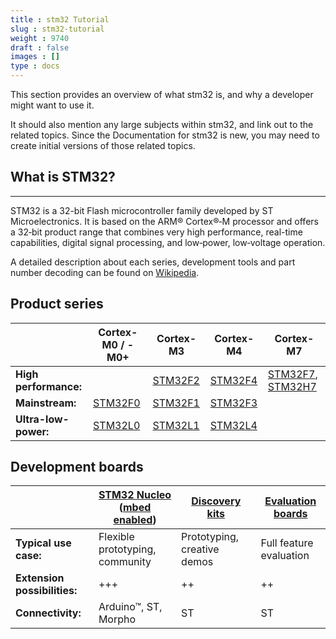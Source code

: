 ```yaml
---
title : stm32 Tutorial
slug : stm32-tutorial
weight : 9740
draft : false
images : []
type : docs
---
```


This section provides an overview of what stm32 is, and why a developer might want to use it.

It should also mention any large subjects within stm32, and link out to the related topics.  Since the Documentation for stm32 is new, you may need to create initial versions of those related topics.

## What is STM32?
---
STM32 is a 32-bit Flash microcontroller family developed by ST Microelectronics. It is based on the ARM® Cortex®‑M processor and offers a 32‑bit product range that combines very high performance, real-time capabilities, digital signal processing, and low‑power, low‑voltage operation.

A detailed description about each series, development tools and part number decoding can be found on [Wikipedia][15].


Product series
--------------

|       | Cortex-M0 / -M0+ | Cortex-M3| Cortex-M4| Cortex-M7|
|-------| ------ | ------ | ------ | ------ |
| **High performance:**|  | [STM32F2][1] | [STM32F4][2] | [STM32F7][3], [STM32H7][4] |
| **Mainstream:**| [STM32F0][5] | [STM32F1][6] | [STM32F3][7] |  |
| **Ultra-low-power:**| [STM32L0][8]| [STM32L1][9] | [STM32L4][10] |  |

Development boards
------------------

|       | [STM32 Nucleo][11] ([mbed enabled][12])| [Discovery kits][13] | [Evaluation boards][14] |
|----------------| ------ | ------ | ------|
|**Typical use case:**| Flexible prototyping, community   | Prototyping, creative demos| Full feature evaluation |
|**Extension possibilities:**| +++ | ++ | ++|
|**Connectivity:**| Arduino&trade;, ST, Morpho | ST | ST|


  [1]: http://www.st.com/content/st_com/en/products/microcontrollers/stm32-32-bit-arm-cortex-mcus/stm32f2-series.html?querycriteria=productId=SS1575
  [2]: http://www.st.com/content/st_com/en/products/microcontrollers/stm32-32-bit-arm-cortex-mcus/stm32f4-series.html?querycriteria=productId=SS1577
  [3]: http://www.st.com/content/st_com/en/products/microcontrollers/stm32-32-bit-arm-cortex-mcus/stm32f7-series.html?querycriteria=productId=SS1858
  [4]: http://www.st.com/content/st_com/en/products/microcontrollers/stm32-32-bit-arm-cortex-mcus/stm32h7-series.html?querycriteria=productId=SS1951
  [5]: http://www.st.com/content/st_com/en/products/microcontrollers/stm32-32-bit-arm-cortex-mcus/stm32f0-series.html?querycriteria=productId=SS1574
  [6]: http://www.st.com/content/st_com/en/products/microcontrollers/stm32-32-bit-arm-cortex-mcus/stm32f1-series.html?querycriteria=productId=SS1031
  [7]: http://www.st.com/content/st_com/en/products/microcontrollers/stm32-32-bit-arm-cortex-mcus/stm32f3-series.html?querycriteria=productId=SS1576
  [8]: http://www.st.com/content/st_com/en/products/microcontrollers/stm32-32-bit-arm-cortex-mcus/stm32l0-series.html?querycriteria=productId=SS1817
  [9]: http://www.st.com/content/st_com/en/products/microcontrollers/stm32-32-bit-arm-cortex-mcus/stm32l1-series.html?querycriteria=productId=SS1295
  [10]: http://www.st.com/content/st_com/en/products/microcontrollers/stm32-32-bit-arm-cortex-mcus/stm32l4-series.html?querycriteria=productId=SS1580
  [11]: http://www.st.com/content/st_com/en/products/evaluation-tools/product-evaluation-tools/mcu-eval-tools/stm32-mcu-eval-tools/stm32-mcu-nucleo.html?querycriteria=productId=LN1847
  [12]: https://developer.mbed.org/teams/ST/
  [13]: http://www.st.com/content/st_com/en/products/evaluation-tools/product-evaluation-tools/mcu-eval-tools/stm32-mcu-eval-tools/stm32-mcu-discovery-kits.html?querycriteria=productId=LN1848
  [14]: http://www.st.com/content/st_com/en/products/evaluation-tools/product-evaluation-tools/mcu-eval-tools/stm32-mcu-eval-tools/stm32-mcu-eval-boards.html?querycriteria=productId=LN1199
[15]: https://en.wikipedia.org/wiki/STM32

